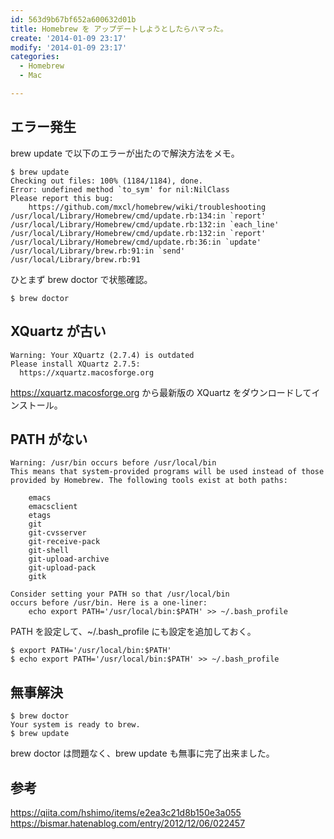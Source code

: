 ```yaml
---
id: 563d9b67bf652a600632d01b
title: Homebrew を アップデートしようとしたらハマった。
create: '2014-01-09 23:17'
modify: '2014-01-09 23:17'
categories:
  - Homebrew
  - Mac

---
```


## エラー発生

brew update で以下のエラーが出たので解決方法をメモ。

```
$ brew update
Checking out files: 100% (1184/1184), done.
Error: undefined method `to_sym' for nil:NilClass
Please report this bug:
    https://github.com/mxcl/homebrew/wiki/troubleshooting
/usr/local/Library/Homebrew/cmd/update.rb:134:in `report'
/usr/local/Library/Homebrew/cmd/update.rb:132:in `each_line'
/usr/local/Library/Homebrew/cmd/update.rb:132:in `report'
/usr/local/Library/Homebrew/cmd/update.rb:36:in `update'
/usr/local/Library/brew.rb:91:in `send'
/usr/local/Library/brew.rb:91
```

ひとまず brew doctor で状態確認。

<!-- more -->

```
$ brew doctor
```

## XQuartz が古い

```
Warning: Your XQuartz (2.7.4) is outdated
Please install XQuartz 2.7.5:
  https://xquartz.macosforge.org
```

https://xquartz.macosforge.org から最新版の XQuartz をダウンロードしてインストール。

## PATH がない

```
Warning: /usr/bin occurs before /usr/local/bin
This means that system-provided programs will be used instead of those
provided by Homebrew. The following tools exist at both paths:

    emacs
    emacsclient
    etags
    git
    git-cvsserver
    git-receive-pack
    git-shell
    git-upload-archive
    git-upload-pack
    gitk

Consider setting your PATH so that /usr/local/bin
occurs before /usr/bin. Here is a one-liner:
    echo export PATH='/usr/local/bin:$PATH' >> ~/.bash_profile
```

PATH を設定して、~/.bash_profile にも設定を追加しておく。

```
$ export PATH='/usr/local/bin:$PATH'
$ echo export PATH='/usr/local/bin:$PATH' >> ~/.bash_profile
```

## 無事解決

```
$ brew doctor
Your system is ready to brew.
$ brew update
```

brew doctor は問題なく、brew update も無事に完了出来ました。

## 参考

https://qiita.com/hshimo/items/e2ea3c21d8b150e3a055
https://bismar.hatenablog.com/entry/2012/12/06/022457
